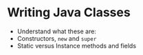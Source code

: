 # Writing Java Classes

* Understand what these are:
 * Constructors, ``new`` and ``super``
 * Static versus Instance methods and fields
